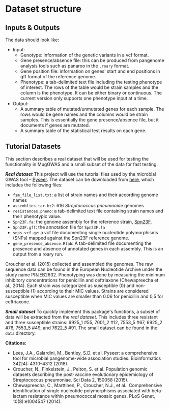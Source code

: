 # Dataset structure

## Inputs & Outputs
The data should look like:
- Input:
  - Genotype: information of the genetic variants in a vcf format.
  - Gene presence/absence file: this can be produced from pangenome analysis tools such as panaroo in the `.roary` format.
  - Gene position file: information on genes' start and end positions in gff format of the reference genome.
  - Phenotype: a tab-delimited text file including the testing phenotype of interest. The rows of the table would be strain samples and the column is the phenotype. It can be either binary or continuous. The current version only supports one phenotype input at a time.
- Output:
  - A summary table of mutated/unmutated genes for each sample. The rows would be gene names and the columns would be strain samples. This is essentially the gene presence/absence file, but it documents if genes are mutated.
  - A summary table of the statistical test results on each gene.

## Tutorial Datasets
This section describes a real dataset that will be used for testing the functionality in MugGWAS and a small subset of the data for fast testing.

_**Real dataset**_
This project will use the tutorial files used by the microbial GWAS tool – [Pyseer](https://pyseer.readthedocs.io/en/master/tutorial.html). The dataset can be downloaded from [here](https://figshare.com/articles/dataset/pyseer_tutorial/7588832?file=14091179), which includes the following files:

- `fsm_file_list.txt`: a list of strain names and their according genome names
- `assemblies.tar.bz2`: 616 *Streptococcus pneumoniae* genomes
- `resistances.pheno`: a tab-delimited text file containing strain names and their phenotypic value.
- `Spn23F.fa`: the genome assembly for the reference strain, [Spn23F](https://journals.asm.org/doi/10.1128/jb.01343-08).
- `Spn23F.gff`: the annotation file for `Spn23F.fa`
- `snps.vcf.gz`: a vcf file documenting single nucleotide polymorphisms (SNPs) mapped against the Spn23F reference genome.
- `gene_presence_absence.Rtab`: A tab-delimited file documenting the presence and absence of annotated genes in each assembly. This is an output from a roary run.

Croucher et al. (2015) collected and assembled the genomes. The raw sequence data can be found in the European Nucleotide Archive under the study name PRJEB2632. Phenotyping was done by measuring the minimum inhibitory concentrations for penicillin and ceftriaxone (Chewapreecha et al., 2014). Each strain was categorized as susceptible (0) and non-susceptible (1) according to their MIC values. Strains are considered susceptible when MIC values are smaller than 0.06 for penicillin and 0,5 for ceftriaxone.

_**Small dataset**_
To quickly implement this package's functions, a subset of data will be extracted from the _real dataset_. This includes three resistant and three susceptible strains: 6925_1 #55, 7001_2 #12, 7553_5 #67, 6925_2 #76, 7553_5 #49, and 7622_5 #91. The small dataset can be found in the `data` directory.

**Citations:**
- Lees, J.A., Galardini, M., Bentley, S.D. et al. Pyseer: a comprehensive tool for microbial pangenome-wide association studies. Bioinformatics 34(24): 4310–4312 (2018).
- Croucher, N., Finkelstein, J., Pelton, S. et al. Population genomic datasets describing the post-vaccine evolutionary epidemiology of Streptococcus pneumoniae. Sci Data 2, 150058 (2015).
- Chewapreecha, C., Marttinen, P., Croucher, N.J., et al.. Comprehensive identification of single nucleotide polymorphisms associated with beta-lactam resistance within pneumococcal mosaic genes. PLoS Genet, 10(8):e1004547 (2014).

